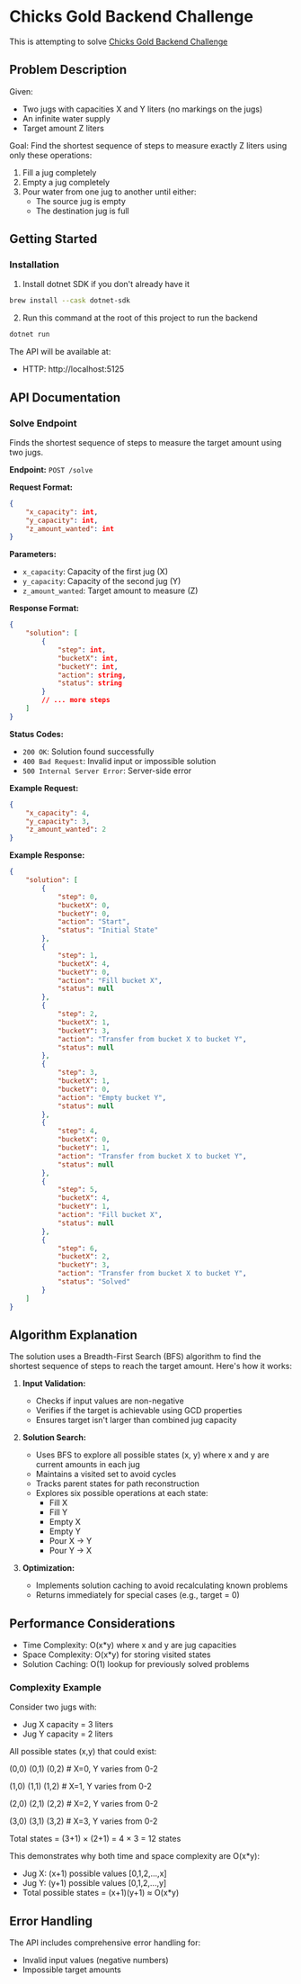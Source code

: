 # Chicks Gold Backend Challenge

This is attempting to solve [Chicks Gold Backend Challenge](./chicks-gold-be-challenge.pdf)

## Problem Description

Given:
- Two jugs with capacities X and Y liters (no markings on the jugs)
- An infinite water supply
- Target amount Z liters

Goal: Find the shortest sequence of steps to measure exactly Z liters using only these operations:
1. Fill a jug completely
2. Empty a jug completely
3. Pour water from one jug to another until either:
   - The source jug is empty
   - The destination jug is full

## Getting Started

### Installation

1. Install dotnet SDK if you don't already have it
```bash
brew install --cask dotnet-sdk
```

2. Run this command at the root of this project to run the backend
```bash
dotnet run
```

The API will be available at:
- HTTP: http://localhost:5125

## API Documentation

### Solve Endpoint

Finds the shortest sequence of steps to measure the target amount using two jugs.

**Endpoint:** `POST /solve`

**Request Format:**
```json
{
    "x_capacity": int,
    "y_capacity": int,
    "z_amount_wanted": int
}
```

**Parameters:**
- `x_capacity`: Capacity of the first jug (X)
- `y_capacity`: Capacity of the second jug (Y)
- `z_amount_wanted`: Target amount to measure (Z)

**Response Format:**
```json
{
    "solution": [
        {
            "step": int,
            "bucketX": int,
            "bucketY": int,
            "action": string,
            "status": string
        }
        // ... more steps
    ]
}
```

**Status Codes:**
- `200 OK`: Solution found successfully
- `400 Bad Request`: Invalid input or impossible solution
- `500 Internal Server Error`: Server-side error

**Example Request:**
```json
{
    "x_capacity": 4,
    "y_capacity": 3,
    "z_amount_wanted": 2
}
```

**Example Response:**
```json
{
    "solution": [
        {
            "step": 0,
            "bucketX": 0,
            "bucketY": 0,
            "action": "Start",
            "status": "Initial State"
        },
        {
            "step": 1,
            "bucketX": 4,
            "bucketY": 0,
            "action": "Fill bucket X",
            "status": null
        },
        {
            "step": 2,
            "bucketX": 1,
            "bucketY": 3,
            "action": "Transfer from bucket X to bucket Y",
            "status": null
        },
        {
            "step": 3,
            "bucketX": 1,
            "bucketY": 0,
            "action": "Empty bucket Y",
            "status": null
        },
        {
            "step": 4,
            "bucketX": 0,
            "bucketY": 1,
            "action": "Transfer from bucket X to bucket Y",
            "status": null
        },
        {
            "step": 5,
            "bucketX": 4,
            "bucketY": 1,
            "action": "Fill bucket X",
            "status": null
        },
        {
            "step": 6,
            "bucketX": 2,
            "bucketY": 3,
            "action": "Transfer from bucket X to bucket Y",
            "status": "Solved"
        }
    ]
}
```

## Algorithm Explanation

The solution uses a Breadth-First Search (BFS) algorithm to find the shortest sequence of steps to reach the target amount. Here's how it works:

1. **Input Validation:**
   - Checks if input values are non-negative
   - Verifies if the target is achievable using GCD properties
   - Ensures target isn't larger than combined jug capacity

2. **Solution Search:**
   - Uses BFS to explore all possible states (x, y) where x and y are current amounts in each jug
   - Maintains a visited set to avoid cycles
   - Tracks parent states for path reconstruction
   - Explores six possible operations at each state:
     - Fill X
     - Fill Y
     - Empty X
     - Empty Y
     - Pour X → Y
     - Pour Y → X

3. **Optimization:**
   - Implements solution caching to avoid recalculating known problems
   - Returns immediately for special cases (e.g., target = 0)

## Performance Considerations

- Time Complexity: O(x*y) where x and y are jug capacities
- Space Complexity: O(x*y) for storing visited states
- Solution Caching: O(1) lookup for previously solved problems

### Complexity Example
Consider two jugs with:
- Jug X capacity = 3 liters
- Jug Y capacity = 2 liters

All possible states (x,y) that could exist:

(0,0) (0,1) (0,2) # X=0, Y varies from 0-2

(1,0) (1,1) (1,2) # X=1, Y varies from 0-2

(2,0) (2,1) (2,2) # X=2, Y varies from 0-2

(3,0) (3,1) (3,2) # X=3, Y varies from 0-2

Total states = (3+1) × (2+1) = 4 × 3 = 12 states

This demonstrates why both time and space complexity are O(x*y):
- Jug X: (x+1) possible values [0,1,2,...,x]
- Jug Y: (y+1) possible values [0,1,2,...,y]
- Total possible states = (x+1)(y+1) ≈ O(x*y)

## Error Handling

The API includes comprehensive error handling for:
- Invalid input values (negative numbers)
- Impossible target amounts
